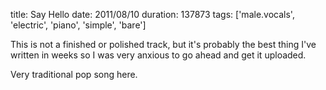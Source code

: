 title: Say Hello
date: 2011/08/10
duration: 137873
tags: ['male.vocals', 'electric', 'piano', 'simple', 'bare']

This is not a finished or polished track, but it's probably the best thing I've written in weeks so I was very anxious to go ahead and get it uploaded.

Very traditional pop song here.
